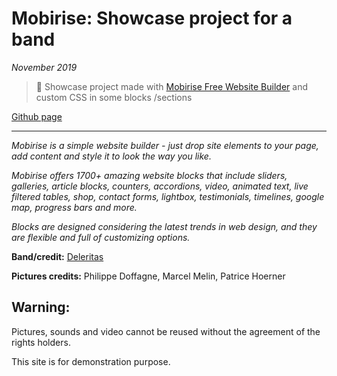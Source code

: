 # Mobirise: Showcase project for a band


*November 2019*

> 🔨 Showcase project made with [Mobirise Free Website Builder](https://mobirise.com/fr/) and custom CSS in some blocks /sections

[Github page](https://raigyo.github.io/mobirise-band/)


* * *

*Mobirise is a simple website builder - just drop site elements to your page, add content and style it to look the way you like.*

*Mobirise offers 1700+ amazing website blocks that include sliders, galleries, article blocks, counters, accordions, video, animated text, live filtered tables, shop, contact forms, lightbox, testimonials, timelines, google map, progress bars and more.*

*Blocks are designed considering the latest trends in web design, and they are flexible and full of customizing options.*

**Band/credit:** [Deleritas](https://www.facebook.com/deleritas/)

**Pictures credits:** Philippe Doffagne, Marcel Melin, Patrice Hoerner

## Warning:

Pictures, sounds and video cannot be reused without the agreement of the rights holders.

This site is for demonstration purpose.
